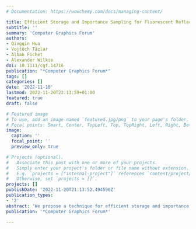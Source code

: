 ```yaml
---
# Documentation: https://wowchemy.com/docs/managing-content/

title: Efficient Storage and Importance Sampling for Fluorescent Reflectance
subtitle: ''
summary: 'Computer Graphics Forum'
authors:
- Qingqin Hua
- Vojtěch Tázlar
- Alban Fichet
- Alexander Wilkie
doi: 10.1111/cgf.14716
publication: "*Computer Graphics Forum*"
tags: []
categories: []
date: '2022-11-10'
lastmod: 2022-11-20T22:13:59+01:00
featured: true
draft: false

# Featured image
# To use, add an image named `featured.jpg/png` to your page's folder.
# Focal points: Smart, Center, TopLeft, Top, TopRight, Left, Right, BottomLeft, Bottom, BottomRight.
image:
  caption: ''
  focal_point: ''
  preview_only: true

# Projects (optional).
#   Associate this post with one or more of your projects.
#   Simply enter your project's folder or file name without extension.
#   E.g. `projects = ["internal-project"]` references `content/project/deep-learning/index.md`.
#   Otherwise, set `projects = []`.
projects: []
publishDate: '2022-11-20T21:13:52.494590Z'
publication_types:
- '2'
abstract: 'We propose a technique for efficient storage and importance sampling of fluorescent spectral data. Fluorescence is fully described by a re-radiation matrix, which for a given input wavelength indicates how much energy is re-emitted at other wavelengths.However, such representation has a considerable memory footprint. To significantly reduce memory requirements, we proposethe use of Gaussian mixture models for the representation of re-radiation matrices. Instead of the full-resolution matrix, wework with a set of Gaussian parameters that also allow direct importance sampling. Furthermore, if accuracy is of concern,a re-radiation matrix can be used jointly with efficient importance sampling provided by the Gaussian mixture. In this paper,we present our pipeline for efficient storage of bispectral data and provide its extensive evaluation on a large set of bispectralmeasurements. We show that our method is robust and colour accurate even with its comparably minor memory requirementsand that it can be seamlessly integrated into a standard Monte Carlo path tracer.'
publication: '*Computer Graphics Forum*'

---
```


